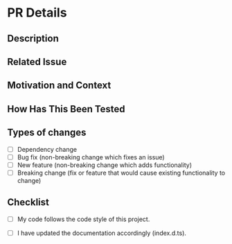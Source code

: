 # PR Details

<!--- Provide a general summary of your changes in the Title above -->

## Description

<!--- Describe your changes in detail -->

## Related Issue

<!--- Optional --->
<!--- If there is an issue link it here: -->

## Motivation and Context

<!--- Optional --->
<!--- Why is this change required? What problem does it solve? -->

## How Has This Been Tested

<!--- Please describe in detail how you tested your changes. -->
<!--- Include details of your testing environment, and the tests you ran to -->

## Types of changes

<!--- What types of changes does your code introduce? Put an `x` in all the boxes that apply: -->

- [ ] Dependency change
- [ ] Bug fix (non-breaking change which fixes an issue)
- [ ] New feature (non-breaking change which adds functionality)
- [ ] Breaking change (fix or feature that would cause existing functionality to change)

## Checklist

<!--- Go over all the following points, and put an `x` in all the boxes that apply. -->

- [ ] My code follows the code style of this project.
- [ ] I have updated the documentation accordingly (index.d.ts).



